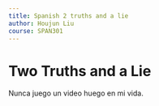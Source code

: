 ```yaml
---
title: Spanish 2 truths and a lie
author: Houjun Liu
course: SPAN301
---
```


# Two Truths and a Lie
Nunca juego un video huego en mi vida.


